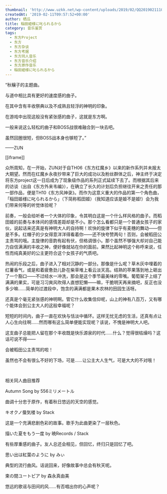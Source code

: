 ```yaml
---
thumbnail: 'http://www.uzkk.net/wp-content/uploads/2019/02/QQ20190211101007-825x510.png'
createdAt: '2019-02-11T09:57:52+00:00'
author: 栖瓜
title: 稲田姫様に叱られるから
category: 音乐鉴赏
tags:
  - 东方Project
  - 东方
  - 东方杂谈
  - 东方考据
  - 东方同人音乐
  - 东方音乐介绍
  - 东方原作音乐
  - 稲田姫様に叱られるから
---
```


“秋穣子的主题曲。

与道中相比具有更好的速度感的曲子。

在其中含有丰收祭典以及不成熟且轻浮的神明的印象。

在游戏中出现这般没有紧张感的曲子，这就是东方啊。

一般来说这么轻松的曲子和BOSS战很难融合到一块去吧。

虽然回圈很短，但BOSS战本身也够短了。”

——ZUN

[[iframe]]

众所周知，在一开始，ZUN对于自TH06《东方红魔乡》以来的新作系列并未报太大期望。然而在红魔乡永夜抄带来了巨大的成功以及粉丝群体之后，神主终于决定将东方project这一日后成为了现象级作品的系列正式延续下去了。而根据其后来的访谈（出自《东方外来韦编》），在确立了长久的计划后负担继往开来之责任的那一部作品，便是TH10《东方风神录》。而作为这意义重大的作品的第一个角色曲，「稲田姫様に叱られるから」（下简称稻田姬）（我知道应该是姫不是姬!）会为我们带来何等的听觉体验呢？

前奏，一般会给听者一个大体的印象，令其明白这是一个什么样风格的曲子。而稻田姬的前奏与本体间的感情差距却是不小。那个怎么看都只是一个普通女孩子的家伙，说起话来还真是有神明大人的自持啊！欢快的旋律下似乎有麦穗的舞动——但是不多。红帽子的少女得意洋洋得看着你——还不快夸赞两句！否则，会被稻田公主责骂的哦。主旋律的音韵有起有伏，但格调很小。那个虽然不够强大却对自己能力自信满满的丰收之神，便好像就站在你的面前。果然比起神明这个称呼来说，任性而纯真美好的公主更符合这个女孩子的气质吧。

热闹的乐段之后，曲子进入了相对沉静的一部分。那像是什么呢？草木灰中埋着的红薯香气，或是和着疲惫劲儿卧在柴草堆上看云淡天高。结熟的苹果落到地上砸出了一个豁口——不过经水一冲洗，那会是这个季节最美味的零嘴。葡萄架子上结了满满的果实，可是习习爽风吹得人直想犯懒——嘛，干脆明天再来摘吧，反正也没多少嘛……简单的过渡段中，饱含的满满都是果木农林的田园生活呀。

还真是个毫无紧张感的神明啊。管它什么收集信仰呢，山上的神有八百万，又有哪个能体会到公主大人的这般幸福呢？

短短的时间内，曲子一直在欢快与恬淡中循环。这样无忧无虑的生活，还真有点让人心生向往啊……然而哪有这么简单便能实现呢？该说，不愧是神明大人吧。

这支曲子总能把人留在那个丰收既是快乐源泉的时代……什么？觉得很枯燥吗？这话可说不得——

会被稻田公主责骂的啦！

虽然也不会有很么不好的下场，可是……让公主大人生气，可是大大的不对哦！

 

相关同人曲目推荐

Autumn Song by 556ミリメートル

曲调十分忠于原作，有着秋日悠远的天空的感觉。

キオクノ蜃気楼 by Stack

这是一个充满悲剧色彩的故事。歌手为此曲更染了一层秋色。

描いた夏をもう一度 by 暁Records / Stack

有些厚重感的曲子。友人总还会相见，但回忆，终归只是回忆了吧。

思い出は紅葉のように by みぃ

典型的流行曲风。话说回来，好像故事中总会有秋天呢。

束の間ユートピア by 森永真由美

悠远的歌谣与田间的风……有否唱出你的心声呢？
